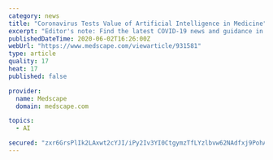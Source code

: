 ```yaml
---
category: news
title: "Coronavirus Tests Value of Artificial Intelligence in Medicine"
excerpt: "Editor's note: Find the latest COVID-19 news and guidance in Medscape's Coronavirus Resource Center. Dr. Albert Hsiao and his colleagues at the University of California-San Diego health system had been working for 18 months on an artificial intelligence program designed to help doctors identify pneumonia on a chest X-ray."
publishedDateTime: 2020-06-02T16:26:00Z
webUrl: "https://www.medscape.com/viewarticle/931581"
type: article
quality: 17
heat: 17
published: false

provider:
  name: Medscape
  domain: medscape.com

topics:
  - AI

secured: "zxr6GrsPlIk2LAxwt2cYJI/iPy2Iv3YI0CtgymzTfLYzlbvw62NAdfxj9PohApmTGKjnblepIet4hj2kNxBFNbHUaYEFMLP9z4hHUCorxbfsAtv3KwYMpO0lYa7/SCAODtZ4TGE8tp9C0Fehhqce5mn2XCZF2N5VLEeXujT8tZHy4WpvGfh3V9CdxPjA9IRIWd2NJ/ZjESU/ITIiSd4ygYYec7BpCQe0WKUhTi5ns2tyArErMra4wrc+/I2eq18YiLKLs2pW+WkeN601QypHLpaOBySAUHCIcihNATUXkWGIDzYQLsD/ywoon2AIhrduo8vsLoXlkLRKsk7BU/rs2cueIMoGJp7yYVyJeQDz+nmzVmseWaUp9JfhCXWjC/lE0zE/CvHAtxDMA/HLYVSSasU0PszRWzs/kwRWKyBBPIv9pw7aIziH2DLEewe5SjfF7dLyS7V58KEslXqwVzoq8Ys1s/tEp3jb822UjUYRen8=;c8C8rjsmN7gO8abqOO3a9g=="
---
```


